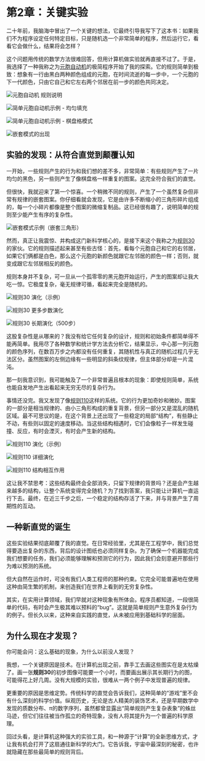 # 第2章：关键实验

二十年前，我脑海中冒出了一个关键的想法，它最终引导我写下了这本书：如果我们不为程序设定任何特定目标，只是随机选一个非常简单的程序，然后运行它，看看它会做什么，结果将会怎样？

这个问题用传统的数学方法很难回答，但用计算机做实验就再直接不过了。于是，我选择了一种我称之为[元胞自动机](annotation:cellular-automata)的极简程序开始了我的探索。它的规则简单到极致：想象有一行由黑白两种颜色组成的元胞，在时间流逝的每一步中，一个元胞的下一代颜色，只由它自己和它左右两个邻居在前一步的颜色共同决定。

![元胞自动机 规则说明](images/cellular-automata/p24_2.png)

![简单元胞自动机示例 - 均匀填充](images/cellular-automata/p24_1.png)

![简单元胞自动机示例 - 棋盘格模式](images/cellular-automata/p25_1.png)

![嵌套模式的出现](images/cellular-automata/p25_2.png)

## 实验的发现：从符合直觉到颠覆认知

一开始，一些规则产生的行为和我们想的差不多，非常简单：有些规则产生了一片均匀的黑色，另一些则产生了像棋盘格一样重复的图案。这完全符合我们的直觉。

但很快，我就迎来了第一个惊喜。一个稍微不同的规则，产生了一个虽然复杂但非常有规律的嵌套图案。你仔细看就会发现，它是由许多不断缩小的三角形碎片组成的，每一个小碎片都像是整个图案的微缩复制品。这已经很有趣了，说明简单的规则至少能产生有序的复杂性。

![嵌套模式示例（嵌套三角形）](images/cellular-automata/p26_1.png)

然而，真正让我震惊、并构成这门新科学核心的，是接下来这个我称之为[规则30](annotation:rule-30)的家伙。它的规则描述起来甚至有些古怪：首先，看每个元胞自己和它的右邻居，如果它们俩都是白色，那么这个元胞的新颜色就跟它左邻居的颜色一样；否则，就变成跟它左邻居相反的颜色。

规则本身并不复杂，可一旦从一个孤零零的黑元胞开始运行，产生的图案却让我大吃一惊。它极度复杂，毫无规律可循，看起来完全是随机的。

![规则30 演化（示例）](images/cellular-automata/p27_1.png)

![规则30 更多步数演化](images/cellular-automata/p29.png)

![规则30 长期演化（500步）](images/cellular-automata/p30.png)
<!-- 可替换为交互式 Demo： demos/wolfram-rules-explorer/ 或者使用 images/cellular-automata/cellular-automata-rule-30.svg -->

这股复杂性是从哪来的？我没有给它任何复杂的设计，规则和初始条件都简单得不能再简单。我用尽了各种数学和统计学方法去分析它，结果显示，中心那一列元胞的颜色序列，在数百万步之内都没有任何重复，其随机性与真正的随机过程几乎无法区分。虽然图案的左侧边缘有一些明显的斜条纹规律，但主体部分却是一片混沌。

那一刻我意识到，我可能触及了一个非常普遍且根本的现象：即使规则简单，系统也能自发地产生出看起来无穷无尽的复杂行为。

事情还没完。我又发现了像[规则110](annotation:rule-110)这样的系统。它的行为更加奇妙和微妙。图案的一部分是相当规律的、由小三角形构成的重复背景，但另一部分又是混乱的随机区域。最不可思议的是，在这个背景上还出现了一些稳定的局部“结构”，有些静止不动，有些则以固定的速度移动。当这些结构相遇时，它们会像粒子一样发生碰撞、反应，有时会湮灭，有时会产生新的结构。

![规则110 演化（示例）](images/cellular-automata/rule-110-p32.png)

![规则110 详细演化](images/cellular-automata/rule-110-p33.png)

![规则110 结构相互作用](images/cellular-automata/rule-110-p34.png)
<!-- 交互式 Demo 可链接到 demos/turing-machine-demo.html 或 images/computational-art/rule-110-pattern.png -->

这让我不禁思考：这些结构最终会全部消失，只留下规律的背景吗？还是会产生越来越多的结构，让整个系统变得完全随机？为了找到答案，我只能让计算机一直运行下去。最终，在近三千步之后，一个稳定的结构存活了下来，并与背景产生了周期性的互动。

## 一种新直觉的诞生

这些实验结果彻底颠覆了我的直觉。在日常经验里，尤其是在工程学中，我们总觉得要造出复杂的东西，背后的设计图纸也必须同样复杂。为了确保一个机器能完成我们想要的任务，我们必须能够理解和预测它的行为，因此我们会刻意避开那些行为难以预测的系统。

但大自然在运作时，可没有我们人类工程师的那种约束。它完全可能普遍地在使用这种由简生繁的机制，来创造我们在世界上看到的无穷复杂性。

其实，在实用计算领域，我们早就对这种现象有所体会。程序员都知道，一段很简单的代码，有时会产生极其难以预料的“bug”。这就是简单规则产生意外复杂行为的例子。但长久以来，这种来自实践的直觉，从未被应用到基础科学的层面。

## 为什么现在才发现？

你可能会问：这么基础的现象，为什么以前没人发现？

我想，一个关键原因是技术。在计算机出现之前，靠手工去画这些图实在是太枯燥了。画一张**规则30**的初步图像可能要一个小时，而要画出展示其长期行为的图，可能得花上好几周。没有大规模的实验，很难从一两个例子中发现普遍的规律。

更重要的原因是思维定势。传统科学的直觉会告诉我们，这种简单的“游戏”里不会有什么深刻的科学价值。纵观历史，无论是古人精美的装饰艺术，还是早期数学中发现的质数分布、π的数字序列，虽然都曾显露出“简单规则产生复杂表象”的蛛丝马迹，但它们往往被当作孤立的奇特现象，没有人将其提升为一个普遍的科学原理。

回过头看，是计算机这种强大的实验工具，和一种源于“计算”的全新思维方式，才让我有机会打开了这扇通往新科学的大门。它告诉我，宇宙中最深刻的秘密，也许就隐藏在那些最简单的规则背后。